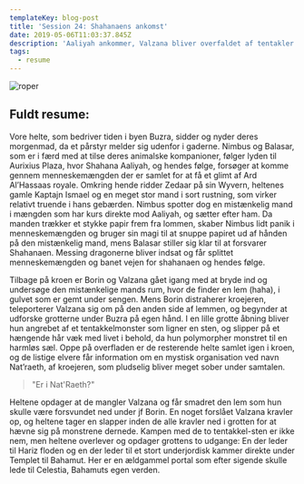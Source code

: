 ```yaml
---
templateKey: blog-post
title: 'Session 24: Shahanaens ankomst'
date: 2019-05-06T11:03:37.845Z
description: 'Aaliyah ankommer, Valzana bliver overfaldet af tentakler og en portal opdages.'
tags:
  - resume
---
```

![roper](/img/roper.jpg)

## Fuldt resume:

Vore helte, som bedriver tiden i byen Buzra, sidder og nyder deres morgenmad, da et pårstyr melder sig udenfor i gaderne. Nimbus og Balasar, som er i færd med at tilse deres animalske kompanioner, følger lyden til Aurixius Plaza, hvor Shahana Aaliyah, og hendes følge, forsøger at komme gennem menneskemængden der er samlet for at få et glimt af Ard Al’Hassaas royale. Omkring hende ridder Zedaar på sin Wyvern, heltenes gamle Kaptajn Ismael og en meget stor mand i sort rustning, som virker relativt truende i hans gebærden. Nimbus spotter dog en mistænkelig mand i mængden som har kurs direkte mod Aaliyah, og sætter efter ham. Da manden trækker et stykke papir frem fra lommen, skaber Nimbus lidt panik i menneskemængden og bruger sin magi til at snuppe papiret ud af hånden på den mistænkelig mand, mens Balasar stiller sig klar til at forsvarer Shahanaen. Messing dragonerne bliver indsat og får splittet menneskemængden og banet vejen for shahanaen og hendes følge.

Tilbage på kroen er Borin og Valzana gået igang med at bryde ind og undersøge den mistænkelige mands rum, hvor de finder en lem (haha), i gulvet som er gemt under sengen. Mens Borin distraherer kroejeren, teleporterer Valzana sig om på den anden side af lemmen, og begynder at udforske grotterne under Buzra på egen hånd. I en lille grotte åbning bliver hun angrebet af et tentakkelmonster som ligner en sten, og slipper på et hængende hår væk med livet i behold, da hun polymorpher monstret til en harmløs sæl. Oppe på overfladen er de resterende helte samlet igen i kroen, og de listige elvere får information om en mystisk organisation ved navn Nat’raeth, af kroejeren, som pludselig bliver meget sober under samtalen.

> "Er i Nat'Raeth?"

Heltene opdager at de mangler Valzana og får smadret den lem som hun skulle være forsvundet ned under jf Borin. En noget forslået Valzana kravler op, og heltene tager en slapper inden de alle kravler ned i grotten for at hævne sig på monstrene dernede. Kampen med de to tentakkel-sten er ikke nem, men heltene overlever og opdager grottens to udgange: En der leder til Hariz floden og en der leder til et stort underjordisk kammer direkte under Templet til Bahamut. Her er en ældgammel portal som efter sigende skulle lede til Celestia, Bahamuts egen verden.
